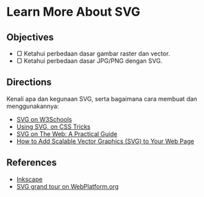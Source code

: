 # Learn More About SVG

## Objectives

- ▢ Ketahui perbedaan dasar gambar raster dan vector.
- ▢ Ketahui perbedaan dasar JPG/PNG dengan SVG.

## Directions

Kenali apa dan kegunaan SVG, serta bagaimana cara membuat dan menggunakannya:

- [SVG on W3Schools](http://www.w3schools.com/svg)
- [Using SVG, on CSS Tricks](https://css-tricks.com/using-svg)
- [SVG on The Web: A Practical Guide](https://svgontheweb.com)
- [How to Add Scalable Vector Graphics (SVG) to Your Web Page]()

## References

- [Inkscape](https://inkscape.org)
- [SVG grand tour on WebPlatform.org](http://docs.webplatform.org/wiki/svg/tutorials/smarter_svg_overview)
